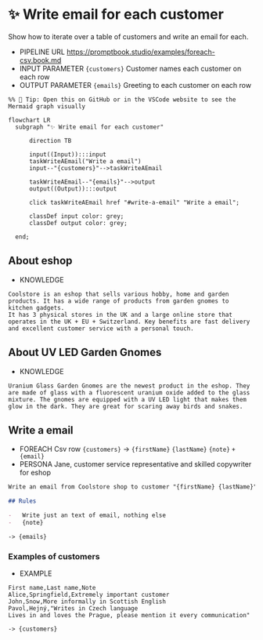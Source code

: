 # ✨ Write email for each customer

Show how to iterate over a table of customers and write an email for each.

-   PIPELINE URL https://promptbook.studio/examples/foreach-csv.book.md
-   INPUT PARAMETER `{customers}` Customer names each customer on each row
-   OUTPUT PARAMETER `{emails}` Greeting to each customer on each row

<!--Graph-->
<!-- ⚠️ WARNING: This code has been generated so that any manual changes will be overwritten -->

```mermaid
%% 🔮 Tip: Open this on GitHub or in the VSCode website to see the Mermaid graph visually

flowchart LR
  subgraph "✨ Write email for each customer"

      direction TB

      input((Input)):::input
      taskWriteAEmail("Write a email")
      input--"{customers}"-->taskWriteAEmail

      taskWriteAEmail--"{emails}"-->output
      output((Output)):::output

      click taskWriteAEmail href "#write-a-email" "Write a email";

      classDef input color: grey;
      classDef output color: grey;

  end;
```

<!--/Graph-->

## About eshop

-   KNOWLEDGE

```text
Coolstore is an eshop that sells various hobby, home and garden products. It has a wide range of products from garden gnomes to kitchen gadgets.
It has 3 physical stores in the UK and a large online store that operates in the UK + EU + Switzerland. Key benefits are fast delivery and excellent customer service with a personal touch.
```

## About UV LED Garden Gnomes

-   KNOWLEDGE

<!-- TODO: ALlow two ```blocks in KNOWLEDGE template -->

```text
Uranium Glass Garden Gnomes are the newest product in the eshop. They are made of glass with a fluorescent uranium oxide added to the glass mixture. The gnomes are equipped with a UV LED light that makes them glow in the dark. They are great for scaring away birds and snakes.
```

## Write a email

<!--
TODO: Allow this syntax and unit test:
-   FOREACH Csv row `{customers}` -> `{firstName},{lastName},{note}`
-->

-   FOREACH Csv row `{customers}` -> `{firstName}` `{lastName}` `{note}` `+{email}`
-   PERSONA Jane, customer service representative and skilled copywriter for eshop
<!--- TODO: Add EXPECT -->

```markdown
Write an email from Coolstore shop to customer "{firstName} {lastName}". Inform him about new product fluorescent Uranium Glass Garden Gnome with build-in UV LED light.

## Rules

-   Write just an text of email, nothing else
-   {note}
```

`-> {emails}`

### Examples of customers

-   EXAMPLE

```csv
First name,Last name,Note
Alice,Springfield,Extremely important customer
John,Snow,More informally in Scottish English
Pavol,Hejný,"Writes in Czech language
Lives in and loves the Prague, please mention it every communication"
```

<!-- TODO: [🧩] Allow to import from 85-foreach.csv -->

`-> {customers}`

<!--

### Examples of emails

TODO: Write

-->

